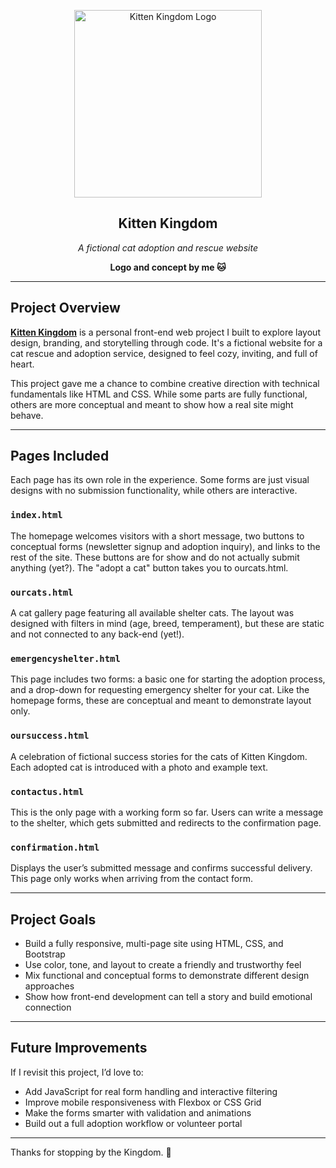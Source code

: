 <p align="center">
  <img width="300" height="300" alt="Kitten Kingdom Logo" src="https://github.com/user-attachments/assets/6dfb276b-6fd8-4f1e-acc7-844bd397dc58" />
</p>

<h2 align="center">Kitten Kingdom</h2>

<p align="center"><em>A fictional cat adoption and rescue website</em></p>

<p align="center"><strong>Logo and concept by me 🐱</strong></p>

---

## Project Overview

[**Kitten Kingdom**](https://mgama14.github.io/CatAdoptionSite/) is a personal front-end web project I built to explore layout design, branding, and storytelling through code. It's a fictional website for a cat rescue and adoption service, designed to feel cozy, inviting, and full of heart.

This project gave me a chance to combine creative direction with technical fundamentals like HTML and CSS. While some parts are fully functional, others are more conceptual and meant to show how a real site might behave.

---

## Pages Included

Each page has its own role in the experience. Some forms are just visual designs with no submission functionality, while others are interactive.

### `index.html`  
The homepage welcomes visitors with a short message, two buttons to conceptual forms (newsletter signup and adoption inquiry), and links to the rest of the site. These buttons are for show and do not actually submit anything (yet?). The "adopt a cat" button takes you to ourcats.html.

### `ourcats.html`  
A cat gallery page featuring all available shelter cats. The layout was designed with filters in mind (age, breed, temperament), but these are static and not connected to any back-end (yet!).

### `emergencyshelter.html`  
This page includes two forms: a basic one for starting the adoption process, and a drop-down for requesting emergency shelter for your cat. Like the homepage forms, these are conceptual and meant to demonstrate layout only.

### `oursuccess.html`  
A celebration of fictional success stories for the cats of Kitten Kingdom. Each adopted cat is introduced with a photo and example text.

### `contactus.html`  
This is the only page with a working form so far. Users can write a message to the shelter, which gets submitted and redirects to the confirmation page.

### `confirmation.html`  
Displays the user’s submitted message and confirms successful delivery. This page only works when arriving from the contact form. 

---

## Project Goals

- Build a fully responsive, multi-page site using HTML, CSS, and Bootstrap  
- Use color, tone, and layout to create a friendly and trustworthy feel  
- Mix functional and conceptual forms to demonstrate different design approaches  
- Show how front-end development can tell a story and build emotional connection  

---

## Future Improvements

If I revisit this project, I’d love to:

- Add JavaScript for real form handling and interactive filtering  
- Improve mobile responsiveness with Flexbox or CSS Grid  
- Make the forms smarter with validation and animations  
- Build out a full adoption workflow or volunteer portal  

---

Thanks for stopping by the Kingdom. 🐾
